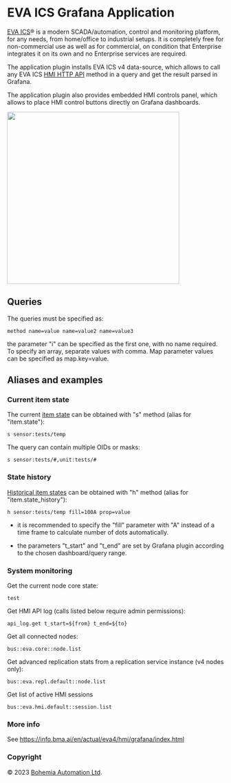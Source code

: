# EVA ICS Grafana Application

[EVA ICS](https://www.eva-ics.com)® is a modern SCADA/automation, control and
monitoring platform, for any needs, from home/office to industrial setups. It
is completely free for non-commercial use as well as for commercial, on
condition that Enterprise integrates it on its own and no Enterprise services
are required.

The application plugin installs EVA ICS v4 data-source, which allows to call
any EVA ICS [HMI HTTP
API](https://info.bma.ai/en/actual/eva4/svc/eva-hmi.html#http-api)
method in a query and get the result parsed in Grafana.

The application plugin also provides embedded HMI controls panel, which allows to place
HMI control buttons directly on Grafana dashboards.

<img src="https://pub.bma.ai/i/face_transparent.png" width="400" />

## Queries

The queries must be specified as:

```
method name=value name=value2 name=value3
```

the parameter "i" can be specified as the first one, with no name required. To
specify an array, separate values with comma. Map parameter values can be
specified as map.key=value.

## Aliases and examples

### Current item state

The current [item
state](https://info.bma.ai/en/actual/eva4/svc/eva-hmi.html#item-state) can be
obtained with "s" method (alias for "item.state"):

```
s sensor:tests/temp
```

The query can contain multiple OIDs or masks:

```
s sensor:tests/#,unit:tests/#
```

### State history

[Historical item
states](https://info.bma.ai/en/actual/eva4/svc/eva-hmi.html#item-state-history)
can be obtained with "h" method (alias for "item.state\_history"):

```
h sensor:tests/temp fill=100A prop=value
```

* it is recommended to specify the "fill" parameter with "A" instead of a time
frame to calculate number of dots automatically.

* the parameters "t\_start" and "t\_end" are set by Grafana plugin according to
the chosen dashboard/query range.

### System monitoring

Get the current node core state:

```
test
```

Get HMI API log (calls listed below require admin permissions):

```
api_log.get t_start=${from} t_end=${to}
```

Get all connected nodes:

```
bus::eva.core::node.list
```

Get advanced replication stats from a replication service instance (v4 nodes
only):

```
bus::eva.repl.default::node.list
```

Get list of active HMI sessions

```
bus::eva.hmi.default::session.list
```

### More info

See <https://info.bma.ai/en/actual/eva4/hmi/grafana/index.html>

### Copyright

&copy; 2023 [Bohemia Automation Ltd](https://www.bohemia-automation.com).
